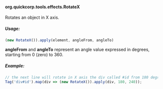 #### org.quickcorp.tools.effects.RotateX

Rotates an object in X axis.

##### Usage:
```javascript
(new RotateX()).apply(element, angleFrom, angleTo)
```

**angleFrom** and **angleTo** represent an angle value expressed in degrees, starting from 0 (zero) to 360.

##### Example:
```javascript
// the next line will rotate in X axis the div called #id from 180 degrees to 240 degrees
Tag('div#id').map(div => (new RotateX()).apply(div, 180, 240));
```

